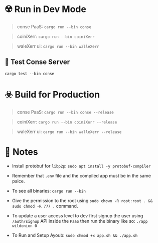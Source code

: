 # ☢️ Run in Dev Mode

> conse PaaS: ```cargo run --bin conse``` 

> coiniXerr: ```cargo run --bin coiniXerr```

> waleXerr ui: ```cargo run --bin walleXerr```

## 🧪 Test Conse Server

```cargo test --bin conse```

# ☣️ Build for Production

> conse PaaS: ```cargo run --bin conse --release``` 

> coiniXerr: ```cargo run --bin coiniXerr --release```

> waleXerr ui: ```cargo run --bin walleXerr --release```

# 📇 Notes

* Install protobuf for `libp2p`: ```sudo apt install -y protobuf-compiler```

* Remember that `.env` file and the compiled app must be in the same palce. 

* To see all binaries: ```cargo run --bin```

* Give the permission to the root using ```sudo chown -R root:root . && sudo chmod -R 777 .``` command.

* To update a user access level to dev first signup the user using `/auth/signup` API inside the `PaaS` then run the binary like so: `./app wildonion 0`

* To Run and Setup Ayoub: ```sudo chmod +x app.sh && ./app.sh```